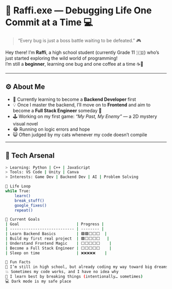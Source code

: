 # 🐾 Raffi.exe — Debugging Life One Commit at a Time 💻

> “Every bug is just a boss battle waiting to be defeated.” 🎮  

Hey there! I’m **Raffi**, a high school student (currently Grade 11 🇮🇩) who’s just started exploring the wild world of programming!  
I’m still a **beginner**, learning one bug and one coffee at a time ☕🐛  

---

## ⚙️ About Me
- 🧠 Currently learning to become a **Backend Developer** first  
- 💡 Once I master the backend, I’ll move on to **Frontend** and aim to become a **Full Stack Engineer** someday 🚀  
- 🕹️ Working on my first game: *“My Past, My Enemy”* — a 2D mystery visual novel  
- 😂 Running on logic errors and hope 
- 😺 Often judged by my cats whenever my code doesn’t compile  

---

## 💾 Tech Arsenal
```bash
> Learning: Python | C++ | JavaScript  
> Tools: VS Code | Unity | Canva  
> Interests: Game Dev | Backend Dev | AI | Problem Solving  

🔁 Life Loop
while True:
    learn()
    break_stuff()
    google_fixes()
    repeat()

🧩 Current Goals
| Goal                         | Progress |
| ---------------------------- | -------- |
| Learn Backend Basics         | 🟩🟩⬜⬜⬜  |
| Build my first real project  | 🟩⬜⬜⬜⬜   |
| Understand Frontend Magic    | ⬜⬜⬜⬜⬜    |
| Become a Full Stack Engineer | ⬜⬜⬜⬜⬜    |
| Sleep on time                | ❌❌❌❌❌    |

🎨 Fun Facts
🐾 I’m still in high school, but already coding my way toward big dreams
💥 Sometimes my code works, and I have no idea why
🧩 I learn best by breaking things (intentionally… sometimes)
💻 Dark mode is my safe place
